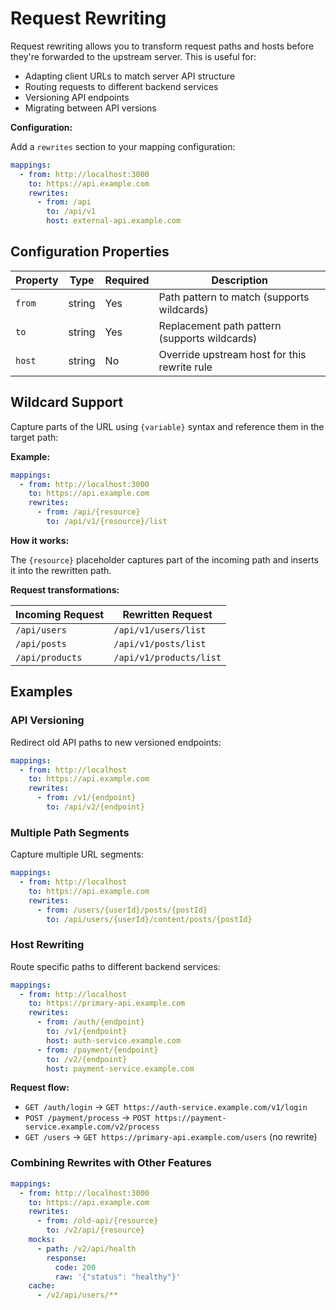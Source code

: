 # Request Rewriting

Request rewriting allows you to transform request paths and hosts before they're forwarded to the upstream server. This is useful for:

- Adapting client URLs to match server API structure
- Routing requests to different backend services
- Versioning API endpoints
- Migrating between API versions

**Configuration:**

Add a `rewrites` section to your mapping configuration:

```yaml
mappings:
  - from: http://localhost:3000
    to: https://api.example.com
    rewrites:
      - from: /api
        to: /api/v1
        host: external-api.example.com
```

## Configuration Properties

| Property | Type   | Required | Description                                   |
| -------- | ------ | -------- | --------------------------------------------- |
| `from`   | string | Yes      | Path pattern to match (supports wildcards)    |
| `to`     | string | Yes      | Replacement path pattern (supports wildcards) |
| `host`   | string | No       | Override upstream host for this rewrite rule  |

## Wildcard Support

Capture parts of the URL using `{variable}` syntax and reference them in the target path:

**Example:**

```yaml
mappings:
  - from: http://localhost:3000
    to: https://api.example.com
    rewrites:
      - from: /api/{resource}
        to: /api/v1/{resource}/list
```

**How it works:**

The `{resource}` placeholder captures part of the incoming path and inserts it into the rewritten path.

**Request transformations:**

| Incoming Request | Rewritten Request       |
| ---------------- | ----------------------- |
| `/api/users`     | `/api/v1/users/list`    |
| `/api/posts`     | `/api/v1/posts/list`    |
| `/api/products`  | `/api/v1/products/list` |

## Examples

### API Versioning

Redirect old API paths to new versioned endpoints:

```yaml
mappings:
  - from: http://localhost
    to: https://api.example.com
    rewrites:
      - from: /v1/{endpoint}
        to: /api/v2/{endpoint}
```

### Multiple Path Segments

Capture multiple URL segments:

```yaml
mappings:
  - from: http://localhost
    to: https://api.example.com
    rewrites:
      - from: /users/{userId}/posts/{postId}
        to: /api/users/{userId}/content/posts/{postId}
```

### Host Rewriting

Route specific paths to different backend services:

```yaml
mappings:
  - from: http://localhost
    to: https://primary-api.example.com
    rewrites:
      - from: /auth/{endpoint}
        to: /v1/{endpoint}
        host: auth-service.example.com
      - from: /payment/{endpoint}
        to: /v2/{endpoint}
        host: payment-service.example.com
```

**Request flow:**

- `GET /auth/login` → `GET https://auth-service.example.com/v1/login`
- `POST /payment/process` → `POST https://payment-service.example.com/v2/process`
- `GET /users` → `GET https://primary-api.example.com/users` (no rewrite)

### Combining Rewrites with Other Features

```yaml
mappings:
  - from: http://localhost:3000
    to: https://api.example.com
    rewrites:
      - from: /old-api/{resource}
        to: /v2/api/{resource}
    mocks:
      - path: /v2/api/health
        response:
          code: 200
          raw: '{"status": "healthy"}'
    cache:
      - /v2/api/users/**
```

